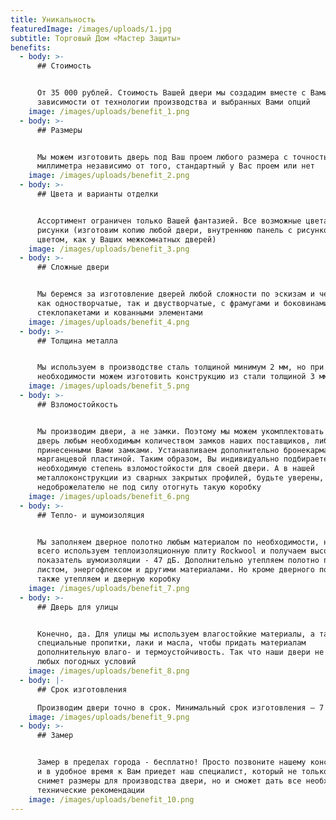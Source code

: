 ```yaml
---
title: Уникальность
featuredImage: /images/uploads/1.jpg
subtitle: Торговый Дом «Мастер Защиты»
benefits:
  - body: >-
      ## Стоимость


      От 35 000 рублей. Стоимость Вашей двери мы создадим вместе c Вами в
      зависимости от технологии производства и выбранных Вами опций
    image: /images/uploads/benefit_1.png
  - body: >-
      ## Размеры


      Мы можем изготовить дверь под Ваш проем любого размера с точностью до
      миллиметра независимо от того, стандартный у Вас проем или нет
    image: /images/uploads/benefit_2.png
  - body: >-
      ## Цвета и варианты отделки


      Ассортимент ограничен только Вашей фантазией. Все возможные цвета и любые
      рисунки (изготовим копию любой двери, внутреннюю панель с рисунком и
      цветом, как у Ваших межкомнатных дверей)
    image: /images/uploads/benefit_3.png
  - body: >-
      ## Сложные двери


      Мы беремся за изготовление дверей любой сложности по эскизам и чертежам,
      как одностворчатые, так и двустворчатые, с фрамугами и боковинами, арками,
      стеклопакетами и кованными элементами
    image: /images/uploads/benefit_4.png
  - body: >-
      ## Толщина металла


      Мы используем в производстве сталь толщиной минимум 2 мм, но при
      необходимости можем изготовить конструкцию из стали толщиной 3 мм и больше
    image: /images/uploads/benefit_5.png
  - body: >-
      ## Взломостойкость


      Мы производим двери, а не замки. Поэтому мы можем укомплектовать Вашу
      дверь любым необходимым количеством замков наших поставщиков, либо
      принесенными Вами замками. Устанавливаем дополнительно бронекарман с
      марганцевой пластиной. Таким образом, Вы индивидуально подбираете
      необходимую степень взломостойкости для своей двери. А в нашей
      металлоконструкции из сварных закрытых профилей, будьте уверены,
      недоброжелателю не под силу отогнуть такую коробку
    image: /images/uploads/benefit_6.png
  - body: >-
      ## Тепло- и шумоизоляция


      Мы заполняем дверное полотно любым материалом по необходимости, но чаще
      всего используем теплоизоляционную плиту Rockwool и получаем высокий
      показатель шумоизоляции - 47 дБ. Дополнительно утепляем полотно пробковым
      листом, энергофлексом и другими материалами. Но кроме дверного полотна, мы
      также утепляем и дверную коробку
    image: /images/uploads/benefit_7.png
  - body: >-
      ## Дверь для улицы


      Конечно, да. Для улицы мы используем влагостойкие материалы, а также
      специальные пропитки, лаки и масла, чтобы придать материалам
      дополнительную влаго- и термоустойчивость. Так что наши двери не боятся
      любых погодных условий
    image: /images/uploads/benefit_8.png
  - body: |-
      ## Срок изготовления

      Производим двери точно в срок. Минимальный срок изготовления – 7 дней
    image: /images/uploads/benefit_9.png
  - body: >-
      ## Замер


      Замер в пределах города - бесплатно! Просто позвоните нашему консультанту,
      и в удобное время к Вам приедет наш специалист, который не только точно
      снимет размеры для производства двери, но и сможет дать все необходимые
      технические рекомендации
    image: /images/uploads/benefit_10.png
---
```


